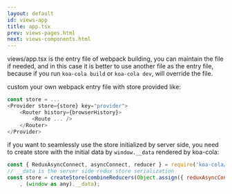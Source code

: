 ```yaml
---
layout: default
id: views-app
title: app.tsx
prev: views-pages.html
next: views-components.html
---
```


views/app.tsx is the entry file of webpack building, you can maintain the file if needed, and in this case it is better to use another file as the entry file, because if you run `koa-cola build` or `koa-cola dev`, will override the file.

custom your own webpack entry file with store provided like:

```javascript
const store = ...
<Provider store={store} key="provider">
    <Router history={browserHistory}>
        <Route ... />
    </Router>
</Provider>
```

if you want to seamlessly use the store initialized by server side, you need to create store with the initial data by `window.__data` rendered by koa-cola:
```javascript
const { ReduxAsyncConnect, asyncConnect, reducer } = require('koa-cola/client');
// __data is the server side redux store serialization
const store = createStore(combineReducers(Object.assign({ reduxAsyncConnect: reducer }, ...custom_reducer))
    , (window as any).__data);
```

